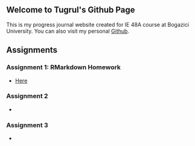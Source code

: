 ## Welcome to Tugrul's Github Page

This is my progress journal website created for IE 48A course at Bogazici University. You can also visit my personal [Github](https://github.com/tugrulozsoy).

## Assignments

### Assignment 1: RMarkdown Homework
- [Here](https://pjournal.github.io/boun01-tugrulozsoy/RMarkdown-Homework.html)

### Assignment 2
- 

### Assignment 3
- 
